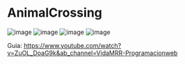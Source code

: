 # AnimalCrossing
![image](https://user-images.githubusercontent.com/19364556/195684836-8e4c30cf-ba13-49b4-a8b7-c6749ede2215.png)
![image](https://user-images.githubusercontent.com/19364556/195684911-0440b038-b486-4562-ae06-3bc90c6193eb.png)
![image](https://user-images.githubusercontent.com/19364556/195685027-6cc98c6d-66cc-454b-8d6d-ed1d159c90dc.png)
![image](https://user-images.githubusercontent.com/19364556/195685174-65e209d1-7210-4825-b0ce-36bd01bb8274.png)

Guia: https://www.youtube.com/watch?v=ZuOL_DoaG9k&ab_channel=VidaMRR-Programacionweb
